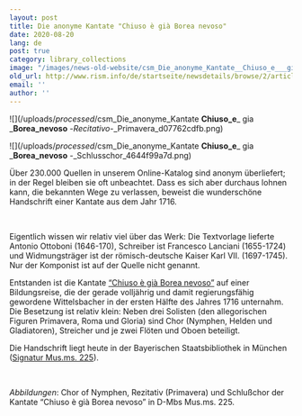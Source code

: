 ```yaml
---
layout: post
title: Die anonyme Kantate "Chiuso è già Borea nevoso"
date: 2020-08-20
lang: de
post: true
category: library_collections
image: "/images/news-old-website/csm_Die_anonyme_Kantate__Chiuso_e___gia___Borea_nevoso__-_Choro_d__Ninfe_f5a660d6f5.png"
old_url: http://www.rism.info/de/startseite/newsdetails/browse/2/article/64/the-anonymous-cantata-chiuso-e-gia-borea-nevoso.html
email: ''
author: ''
---
```


 ![](/uploads/_processed_/csm_Die_anonyme_Kantate __Chiuso_e___ gia ___Borea_nevoso__ -_Recitativo_-_Primavera_d07762cdfb.png)

 ![](/uploads/_processed_/csm_Die_anonyme_Kantate __Chiuso_e___ gia ___Borea_nevoso__ -_Schlusschor_4644f99a7d.png)

Über 230.000 Quellen in unserem Online-Katalog sind anonym überliefert; in der Regel bleiben sie oft unbeachtet. Dass es sich aber durchaus lohnen kann, die bekannten Wege zu verlassen, beweist die wunderschöne Handschrift einer Kantate aus dem Jahr 1716.

&nbsp;

Eigentlich wissen wir relativ viel über das Werk: Die Textvorlage lieferte Antonio Ottoboni (1646-170), Schreiber ist Francesco Lanciani (1655-1724) und Widmungsträger ist der römisch-deutsche Kaiser Karl VII. (1697-1745). Nur der Komponist ist auf der Quelle nicht genannt.

Entstanden ist die Kantate [“Chiuso è già Borea nevoso”](https://opac.rism.info/search?id=456011407&View=rism)&nbsp;auf einer Bildungsreise, die der gerade volljährig und damit regierungsfähig gewordene Wittelsbacher in der ersten Hälfte des Jahres 1716 unternahm. Die Besetzung ist relativ klein: Neben drei Solisten (den allegorischen Figuren Primavera, Roma und Gloria) sind Chor (Nymphen, Helden und Gladiatoren), Streicher und je zwei Flöten und Oboen beteiligt.

Die Handschrift liegt heute in der Bayerischen Staatsbibliothek in München ([Signatur Mus.ms. 225](http://mdz-nbn-resolving.de/urn:nbn:de:bvb:12-bsb00083808-3)).

&nbsp;

_Abbildungen_: Chor of Nymphen, Rezitativ (Primavera) und Schlußchor der Kantate “Chiuso è già Borea nevoso” in D-Mbs Mus.ms. 225.

